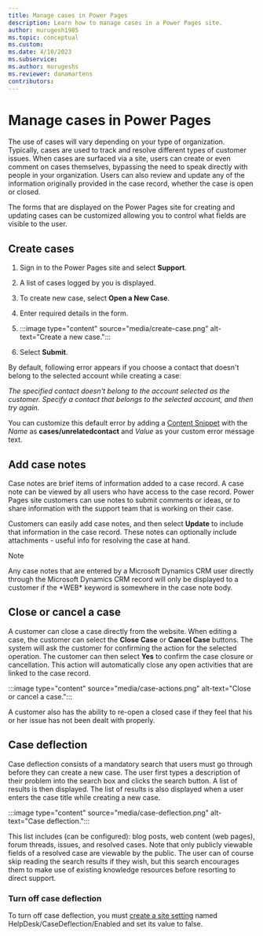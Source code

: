 ```yaml
---
title: Manage cases in Power Pages
description: Learn how to manage cases in a Power Pages site.
author: murugesh1985
ms.topic: conceptual
ms.custom: 
ms.date: 4/10/2023
ms.subservice: 
ms.author: murugeshs
ms.reviewer: danamartens
contributors:
---
```


# Manage cases in Power Pages

The use of cases will vary depending on your type of organization. Typically, cases are used to track and resolve different types of customer issues. When cases are surfaced via a site, users can create or even comment on cases themselves, bypassing the need to speak directly with people in your organization. Users can also review and update any of the information originally provided in the case record, whether the case is open or closed. 

The forms that are displayed on the Power Pages site for creating and updating cases can be customized allowing you to control what fields are visible to the user.

## Create cases

1. Sign in to the Power Pages site and select **Support**.

2. A list of cases logged by you is displayed.

3. To create new case, select **Open a New Case**.

4. Enter required details in the form.
1. 
    :::image type="content" source="media/create-case.png" alt-text="Create a new case.":::

5. Select **Submit**.

By default, following error appears if you choose a contact that doesn't belong to the selected account while creating a case:
 
*The specified contact doesn't belong to the account selected as the customer. Specify a contact that belongs to the selected account, and then try again.*
 
You can customize this default error by adding a [Content Snippet](../../configure/content-snippets.md)  with the *Name* as **cases/unrelatedcontact** and *Value* as your custom error message text.

## Add case notes

Case notes are brief items of information added to a case record. A case note can be viewed by all users who have access to the case record. Power Pages site customers can use notes to submit comments or ideas, or to share information with the support team that is working on their case. 

Customers can easily add case notes, and then select **Update** to include that information in the case record. These notes can optionally include attachments - useful info for resolving the case at hand.

> [!NOTE]
> Any case notes that are entered by a Microsoft Dynamics CRM user directly through the Microsoft Dynamics CRM record will only be displayed to a customer if the \*WEB\* keyword is somewhere in the case note body.

## Close or cancel a case 

A customer can close a case directly from the website. When editing a case, the customer can select the **Close Case** or **Cancel Case** buttons. The system will ask the customer for confirming the action for the selected operation. The customer can then select **Yes** to confirm the case closure or cancellation. This action will automatically close any open activities that are linked to the case record.

:::image type="content" source="media/case-actions.png" alt-text="Close or cancel a case.":::

A customer also has the ability to re-open a closed case if they feel that his or her issue has not been dealt with properly.

## Case deflection

Case deflection consists of a mandatory search that users must go through before they can create a new case. The user first types a description of their problem into the search box and clicks the search button. A list of results is then displayed. The list of results is also displayed when a user enters the case title while creating a new case.

:::image type="content" source="media/case-deflection.png" alt-text="Case deflection.":::

This list includes (can be configured): blog posts, web content (web pages), forum threads, issues, and resolved cases.  Note that only publicly viewable fields of a resolved case are viewable by the public. The user can of course skip reading the search results if they wish, but this search encourages them to make use of existing knowledge resources before resorting to direct support.

### Turn off case deflection

To turn off case deflection, you must [create a site setting](/power-apps/maker/portals/configure/configure-site-settings) named HelpDesk/CaseDeflection/Enabled and set its value to false.
